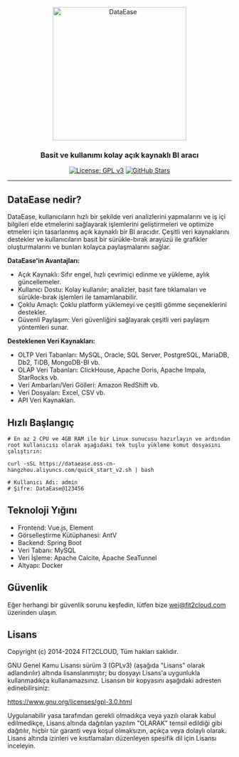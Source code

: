 <p align="center"><a href="https://dataease.io"><img src="https://dataease.oss-cn-hangzhou.aliyuncs.com/img/dataease-logo.png" alt="DataEase" width="300" /></a></p>
<h3 align="center">Basit ve kullanımı kolay açık kaynaklı BI aracı</h3>
<p align="center">
  <a href="https://www.gnu.org/licenses/gpl-3.0.html"><img src="https://img.shields.io/github/license/dataease/dataease?color=%231890FF" alt="License: GPL v3"></a>
  <a href="https://github.com/dataease/dataease"><img src="https://img.shields.io/github/stars/dataease/dataease?color=%231890FF&style=flat-square" alt="GitHub Stars"></a>
</p>

------------------------------
## DataEase nedir?
DataEase, kullanıcıların hızlı bir şekilde veri analizlerini yapmalarını ve iş içi bilgileri elde etmelerini sağlayarak işlemlerini geliştirmeleri ve optimize etmeleri için tasarlanmış açık kaynaklı bir BI aracıdır. Çeşitli veri kaynaklarını destekler ve kullanıcıların basit bir sürükle-bırak arayüzü ile grafikler oluşturmalarını ve bunları kolayca paylaşmalarını sağlar.

**DataEase'in Avantajları:**

-   Açık Kaynaklı: Sıfır engel, hızlı çevrimiçi edinme ve yükleme, aylık güncellemeler.
-   Kullanıcı Dostu: Kolay kullanılır; analizler, basit fare tıklamaları ve sürükle-bırak işlemleri ile tamamlanabilir.
-   Çoklu Amaçlı: Çoklu platform yüklemeyi ve çeşitli gömme seçeneklerini destekler.
-   Güvenli Paylaşım: Veri güvenliğini sağlayarak çeşitli veri paylaşım yöntemleri sunar.

**Desteklenen Veri Kaynakları:**

-   OLTP Veri Tabanları: MySQL, Oracle, SQL Server, PostgreSQL, MariaDB, Db2, TiDB, MongoDB-BI vb.
-   OLAP Veri Tabanları: ClickHouse, Apache Doris, Apache Impala, StarRocks vb.
-   Veri Ambarları/Veri Gölleri: Amazon RedShift vb.
-   Veri Dosyaları: Excel, CSV vb.
-   API Veri Kaynakları.

## Hızlı Başlangıç
```
# En az 2 CPU ve 4GB RAM ile bir Linux sunucusu hazırlayın ve ardından root kullanıcısı olarak aşağıdaki tek tuşlu yükleme komut dosyasını çalıştırın:

curl -sSL https://dataease.oss-cn-hangzhou.aliyuncs.com/quick_start_v2.sh | bash

# Kullanıcı Adı: admin
# Şifre: DataEase@123456
```

## Teknoloji Yığını
-   Frontend: Vue.js, Element
-   Görselleştirme Kütüphanesi: AntV
-   Backend: Spring Boot
-   Veri Tabanı: MySQL
-   Veri İşleme: Apache Calcite, Apache SeaTunnel
-   Altyapı: Docker

## Güvenlik

Eğer herhangi bir güvenlik sorunu keşfedin, lütfen bize wei@fit2cloud.com üzerinden ulaşın.

## Lisans

Copyright (c) 2014-2024 FIT2CLOUD, Tüm hakları saklıdır.

GNU Genel Kamu Lisansı sürüm 3 (GPLv3) (aşağıda "Lisans" olarak adlandırılır) altında lisanslanmıştır; bu dosyayı Lisans'a uygunlukla kullanmadıkça kullanamazsınız. Lisansın bir kopyasını aşağıdaki adresten edinebilirsiniz:

https://www.gnu.org/licenses/gpl-3.0.html

Uygulanabilir yasa tarafından gerekli olmadıkça veya yazılı olarak kabul edilmedikçe, Lisans altında dağıtılan yazılım "OLARAK" temsil edildiği gibi dağıtılır, hiçbir tür garanti veya koşul olmaksızın, açıkça veya dolaylı olarak. Lisans altında izinleri ve kısıtlamaları düzenleyen spesifik dil için Lisansı inceleyin.
